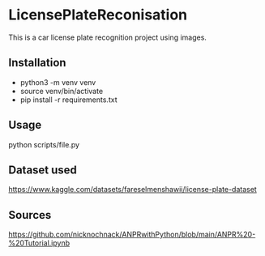 # LicensePlateReconisation

This is a car license plate recognition project using images.

## Installation
- python3 -m venv venv
- source venv/bin/activate
- pip install -r requirements.txt

## Usage
python scripts/file.py

## Dataset used
https://www.kaggle.com/datasets/fareselmenshawii/license-plate-dataset

## Sources
https://github.com/nicknochnack/ANPRwithPython/blob/main/ANPR%20-%20Tutorial.ipynb
